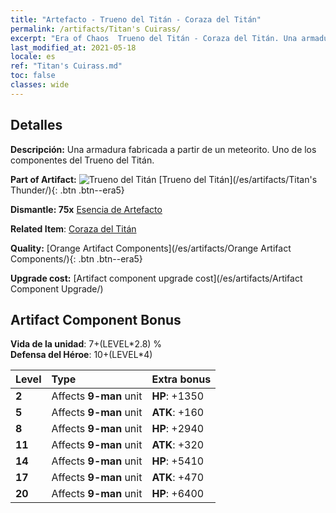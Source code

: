 ```yaml
---
title: "Artefacto - Trueno del Titán - Coraza del Titán"
permalink: /artifacts/Titan's Cuirass/
excerpt: "Era of Chaos  Trueno del Titán - Coraza del Titán. Una armadura fabricada a partir de un meteorito. Uno de los componentes del Trueno del Titán."
last_modified_at: 2021-05-18
locale: es
ref: "Titan's Cuirass.md"
toc: false
classes: wide
---
```




## Detalles

 **Descripción:** Una armadura fabricada a partir de un meteorito. Uno de los componentes del Trueno del Titán.

 **Part of Artifact:** ![Trueno del Titán](/images/t/icon_artifact_42.png) [Trueno del Titán](/es/artifacts/Titan's Thunder/){: .btn .btn--era5}

 **Dismantle: 75x** [Esencia de Artefacto](/ItemsES/con_905/)

 **Related Item**: [Coraza del Titán](/ItemsES/art_159/)

 **Quality:** [Orange Artifact Components](/es/artifacts/Orange Artifact Components/){: .btn .btn--era5}

 **Upgrade cost:** [Artifact component upgrade cost](/es/artifacts/Artifact Component Upgrade/)

## Artifact Component Bonus

  **Vida de la unidad**: 7+(LEVEL\*2.8) %<br/>**Defensa del Héroe**: 10+(LEVEL\*4)

  |  Level  | Type |    Extra bonus  | 
  |:--------|:-----|:----------------| 
  | **2** | Affects **9-man** unit | **HP**: +1350 | 
  | **5** | Affects **9-man** unit | **ATK**: +160 | 
  | **8** | Affects **9-man** unit | **HP**: +2940 | 
  | **11** | Affects **9-man** unit | **ATK**: +320 | 
  | **14** | Affects **9-man** unit | **HP**: +5410 | 
  | **17** | Affects **9-man** unit | **ATK**: +470 | 
  | **20** | Affects **9-man** unit | **HP**: +6400 | 
